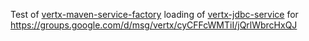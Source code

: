 Test of [vertx-maven-service-factory](https://github.com/vert-x3/vertx-maven-service-factory) loading of [vertx-jdbc-service](https://github.com/vert-x3/vertx-jdbc-service) for https://groups.google.com/d/msg/vertx/cyCFFcWMTiI/jQrlWbrcHxQJ
